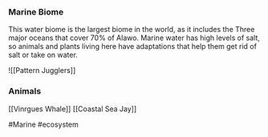 ### Marine Biome

This water biome is the largest biome in the world, as it includes the Three major oceans that cover 70% of Alawo. Marine water has high levels of salt, so animals and plants living here have adaptations that help them get rid of salt or take on water.

![[Pattern Jugglers]]

### Animals
[[Vinrgues Whale]]
[[Coastal Sea Jay]]

#Marine #ecosystem 
